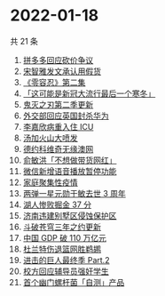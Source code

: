 # 2022-01-18

共 21 条

<!-- BEGIN -->
<!-- 最后更新时间 Tue Jan 18 2022 10:07:25 GMT+0800 (China Standard Time) -->

1. [拼多多回应砍价争议](https://www.zhihu.com/search?q=拼多多)
1. [宋智雅发文承认用假货](https://www.zhihu.com/search?q=宋智雅)
1. [《零容忍》第二集](https://www.zhihu.com/search?q=零容忍)
1. [「这可能是新冠大流行最后一个寒冬」](https://www.zhihu.com/search?q=疫情最后一个冬天)
1. [鬼灭之刃第二季更新](https://www.zhihu.com/search?q=鬼灭之刃)
1. [外交部回应英国封杀华为](https://www.zhihu.com/search?q=英国封杀华为)
1. [李嘉欣病重入住 ICU](https://www.zhihu.com/search?q=李嘉欣)
1. [汤加火山大喷发](https://www.zhihu.com/search?q=汤加火山喷发)
1. [德约科维奇无缘澳网](https://www.zhihu.com/search?q=德约科维奇)
1. [俞敏洪「不想做带货网红」](https://www.zhihu.com/search?q=俞敏洪)
1. [微信新增语音播放暂停功能](https://www.zhihu.com/search?q=微信语音暂停)
1. [家庭聚集性疫情](https://www.zhihu.com/search?q=家庭聚集性疫情)
1. [两弹一星元勋于敏去世 3 周年](https://www.zhihu.com/search?q=于敏去世3周年)
1. [湖人惨败掘金 37 分](https://www.zhihu.com/search?q=湖人)
1. [济南违建别墅区侵蚀保护区](https://www.zhihu.com/search?q=济南违建别墅)
1. [斗破苍穹三年之约更新](https://www.zhihu.com/search?q=斗破苍穹三年之约)
1. [中国 GDP 破 110 万亿元](https://www.zhihu.com/search?q=GDP)
1. [杜兰特伤退篮网胜鹈鹕](https://www.zhihu.com/search?q=篮网)
1. [进击的巨人最终季 Part.2](https://www.zhihu.com/search?q=进击的巨人)
1. [校方回应辅导员强奸学生](https://www.zhihu.com/search?q=辅导员强奸女学生)
1. [首个幽门螺杆菌「自测」产品](https://www.zhihu.com/search?q=幽门螺杆菌自测产品)

<!-- END -->
